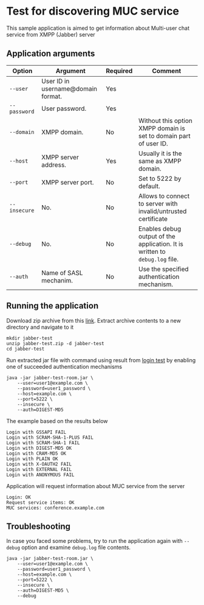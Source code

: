 # Test for discovering MUC service

This sample application is aimed to get information about Multi-user
chat service from XMPP (Jabber) server

## Application arguments

| Option            | Argument                                          | Required | Comment                                                                     |
|-------------------|---------------------------------------------------|----------|-----------------------------------------------------------------------------|
| `--user         ` | User ID in username@domain format.                | Yes      |                                                                             |
| `--password     ` | User password.                                    | Yes      |                                                                             |
| `--domain       ` | XMPP domain.                                      | No       | Without this option XMPP domain is set to domain part of user ID.           |
| `--host         ` | XMPP server address.                              | Yes      | Usually it is the same as XMPP domain.                                      |
| `--port         ` | XMPP server port.                                 | No       | Set to 5222 by default.                                                     |
| `--insecure     ` | No.                                               | No       | Allows to connect to server with invalid/untrusted certificate              |
| `--debug        ` | No.                                               | No       | Enables debug output of the application. It is written to `debug.log` file. |
| `--auth         ` | Name of SASL mechanim.                            | No       | Use the specified authentication mechanism.                                 |

## Running the application

Download zip archive from this [link](https://github.com/axibase/jabber-test/releases/download/v1.3/jabber-test.zip).
Extract archive contents to a new directory and navigate to it

```
mkdir jabber-test
unzip jabber-test.zip -d jabber-test
cd jabber-test
```

Run extracted jar file with command using result from [login test](../jabber-test-login/README.md) by
enabling one of succeeded authentication mechanisms

```
java -jar jabber-test-room.jar \
    --user=user1@example.com \
    --password=user1_password \
    --host=example.com \
    --port=5222 \
    --insecure \
    --auth=DIGEST-MD5
```

The example based on the results below

```
Login with GSSAPI FAIL
Login with SCRAM-SHA-1-PLUS FAIL
Login with SCRAM-SHA-1 FAIL
Login with DIGEST-MD5 OK
Login with CRAM-MD5 OK
Login with PLAIN OK
Login with X-OAUTH2 FAIL
Login with EXTERNAL FAIL
Login with ANONYMOUS FAIL
```

Application will request information about MUC service from the server

```
Login: OK
Request service items: OK
MUC services: conference.example.com
```

## Troubleshooting

In case you faced some problems, try to run the application again with
`--debug` option and examine `debug.log` file contents.

```
java -jar jabber-test-room.jar \
    --user=user1@example.com \
    --password=user1_password \
    --host=example.com \
    --port=5222 \
    --insecure \
    --auth=DIGEST-MD5 \
    --debug
```
